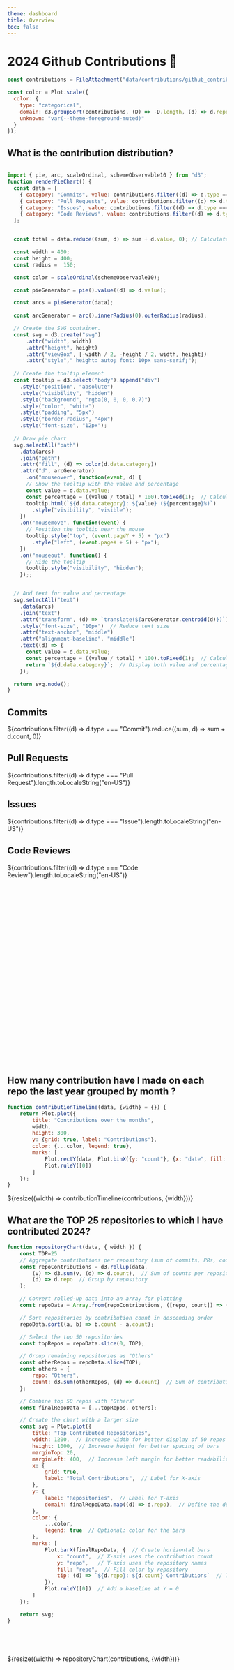 ```yaml
---
theme: dashboard
title: Overview
toc: false
---
```


# 2024 Github Contributions 🚀

<!-- Load and transform the data -->

```js
const contributions = FileAttachment("data/contributions/github_contributions.csv").csv({typed: true});
```

<!-- A shared color scale for consistency, sorted by the number of contributions -->

```js
const color = Plot.scale({
  color: {
    type: "categorical",
    domain: d3.groupSort(contributions, (D) => -D.length, (d) => d.repo),
    unknown: "var(--theme-foreground-muted)"
  }
});
```

## What is the contribution distribution?

```js

import { pie, arc, scaleOrdinal, schemeObservable10 } from "d3";
function renderPieChart() {
  const data = [
    { category: "Commits", value: contributions.filter((d) => d.type === "Commit").reduce((sum, d) => sum + d.count, 0) },
    { category: "Pull Requests", value: contributions.filter((d) => d.type === "Pull Request").length },
    { category: "Issues", value: contributions.filter((d) => d.type === "Issue").length },
    { category: "Code Reviews", value: contributions.filter((d) => d.type === "Code Review").length }
  ];


  const total = data.reduce((sum, d) => sum + d.value, 0); // Calculate total sum of all values

  const width = 400;
  const height = 400;
  const radius =  150;

  const color = scaleOrdinal(schemeObservable10);

  const pieGenerator = pie().value((d) => d.value);

  const arcs = pieGenerator(data);
  
  const arcGenerator = arc().innerRadius(0).outerRadius(radius);

  // Create the SVG container.
  const svg = d3.create("svg")
      .attr("width", width)
      .attr("height", height)
      .attr("viewBox", [-width / 2, -height / 2, width, height])
      .attr("style"," height: auto; font: 10px sans-serif;");
  
  // Create the tooltip element
  const tooltip = d3.select("body").append("div")
    .style("position", "absolute")
    .style("visibility", "hidden")
    .style("background", "rgba(0, 0, 0, 0.7)")
    .style("color", "white")
    .style("padding", "5px")
    .style("border-radius", "4px")
    .style("font-size", "12px");
  
  // Draw pie chart
  svg.selectAll("path")
    .data(arcs)
    .join("path")
    .attr("fill", (d) => color(d.data.category))
    .attr("d", arcGenerator)
      .on("mouseover", function(event, d) {
      // Show the tooltip with the value and percentage
      const value = d.data.value;
      const percentage = ((value / total) * 100).toFixed(1);  // Calculate percentage
      tooltip.html(`${d.data.category}: ${value} (${percentage}%)`)
        .style("visibility", "visible");
    })
    .on("mousemove", function(event) {
      // Position the tooltip near the mouse
      tooltip.style("top", (event.pageY + 5) + "px")
        .style("left", (event.pageX + 5) + "px");
    })
    .on("mouseout", function() {
      // Hide the tooltip
      tooltip.style("visibility", "hidden");
    });;


  // Add text for value and percentage
  svg.selectAll("text")
    .data(arcs)
    .join("text")
    .attr("transform", (d) => `translate(${arcGenerator.centroid(d)})`)
    .style("font-size", "10px")  // Reduce text size
    .attr("text-anchor", "middle")
    .attr("alignment-baseline", "middle")
    .text((d) => {
      const value = d.data.value;
      const percentage = ((value / total) * 100).toFixed(1);  // Calculate percentage
      return `${d.data.category}`;  // Display both value and percentage
    });

  return svg.node();
}

```



<!-- Cards with big numbers -->

  <div class=" grid grid-cols-4">
      <div class="card">
        <h2>Commits</h2>
        <span class="big">${contributions.filter((d) => d.type === "Commit").reduce((sum, d) => sum + d.count, 0)}</span>
      </div>
      <div class="card">
        <h2>Pull Requests</h2>
        <span class="big">${contributions.filter((d) => d.type === "Pull Request").length.toLocaleString("en-US")}</span>
      </div>
      <div class="card">
        <h2>Issues</h2>
        <span class="big">${contributions.filter((d) => d.type === "Issue").length.toLocaleString("en-US")}</span>
      </div>
      <div class="card">
        <h2>Code Reviews</h2>
        <span class="big">${contributions.filter((d) => d.type === "Code Review").length.toLocaleString("en-US")}</span>
      </div>
</div>
<div class="grid grid-cols-1" style="margin-bottom: 300px">
    <svg >
        ${renderPieChart()}
    </svg>
        
  </div>




<!-- Plot of launch history -->

## How many contribution have I made on each repo the last year grouped by month ?
```js
function contributionTimeline(data, {width} = {}) {
    return Plot.plot({
        title: "Contributions over the months",
        width,
        height: 300,
        y: {grid: true, label: "Contributions"},
        color: {...color, legend: true},
        marks: [
            Plot.rectY(data, Plot.binX({y: "count"}, {x: "date", fill: "repo", interval: "month", tip: true})),
            Plot.ruleY([0])
        ]
    });
}
```

<div class="grid grid-cols-1">
  <div class="card">
    ${resize((width) => contributionTimeline(contributions, {width}))}
  </div>
</div>

<!-- Plot of contributions repositories -->

## What are the TOP 25 repositories to which I have contributed 2024?
```js
function repositoryChart(data, { width }) {
    const TOP=25
    // Aggregate contributions per repository (sum of commits, PRs, code reviews, and issues)
    const repoContributions = d3.rollup(data, 
        (v) => d3.sum(v, (d) => d.count),  // Sum of counts per repository
        (d) => d.repo  // Group by repository
    );

    // Convert rolled-up data into an array for plotting
    const repoData = Array.from(repoContributions, ([repo, count]) => ({ repo, count }));

    // Sort repositories by contribution count in descending order
    repoData.sort((a, b) => b.count - a.count);

    // Select the top 50 repositories
    const topRepos = repoData.slice(0, TOP);

    // Group remaining repositories as "Others"
    const otherRepos = repoData.slice(TOP);
    const others = {
        repo: "Others",
        count: d3.sum(otherRepos, (d) => d.count)  // Sum of contributions from "Others"
    };

    // Combine top 50 repos with "Others"
    const finalRepoData = [...topRepos, others];

    // Create the chart with a larger size
    const svg = Plot.plot({
        title: "Top Contributed Repositories",
        width: 1200,  // Increase width for better display of 50 repos
        height: 1000,  // Increase height for better spacing of bars
        marginTop: 20,
        marginLeft: 400,  // Increase left margin for better readability of repo names
        x: {
            grid: true, 
            label: "Total Contributions",  // Label for X-axis
        },
        y: {
            label: "Repositories",  // Label for Y-axis
            domain: finalRepoData.map((d) => d.repo),  // Define the domain for Y-axis based on repo names
        },
        color: {
            ...color,
            legend: true  // Optional: color for the bars
        },
        marks: [
            Plot.barX(finalRepoData, {  // Create horizontal bars
                x: "count",  // X-axis uses the contribution count
                y: "repo",   // Y-axis uses the repository names
                fill: "repo",  // Fill color by repository
                tip: (d) => `${d.repo}: ${d.count} Contributions`  // Tooltip functionality integrated with Plot
            }),
            Plot.ruleY([0])  // Add a baseline at Y = 0
        ]
    });

    return svg;
}






```

<div class="grid grid-cols-12">
  <div class="card">
    ${resize((width) => repositoryChart(contributions, {width}))}
  </div>
</div>

